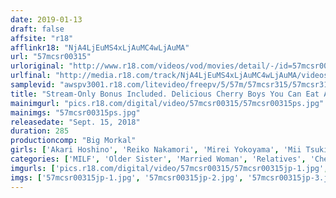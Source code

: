```yaml
---
date: 2019-01-13
draft: false
affsite: "r18"
afflinkr18: "NjA4LjEuMS4xLjAuMC4wLjAuMA"
url: "57mcsr00315"
urloriginal: "http://www.r18.com/videos/vod/movies/detail/-/id=57mcsr00315"
urlfinal: "http://media.r18.com/track/NjA4LjEuMS4xLjAuMC4wLjAuMA/videos/vod/movies/detail/-/id=57mcsr00315"
samplevid: "awspv3001.r18.com/litevideo/freepv/5/57m/57mcsr315/57mcsr315_dmb_w.mp4"
title: "Stream-Only Bonus Included. Delicious Cherry Boys You Can Eat At Home. Cherry Boy Breakfast 'Let's Eat!' 12 Meals, 4 Hours"
mainimgurl: "pics.r18.com/digital/video/57mcsr00315/57mcsr00315ps.jpg"
mainimgs: "57mcsr00315ps.jpg"
releasedate: "Sept. 15, 2018"
duration: 285
productioncomp: "Big Morkal"
girls: ['Akari Hoshino', 'Reiko Nakamori', 'Mirei Yokoyama', 'Mii Tsukishima', 'Kyoko Maki', 'Riko Honda', 'Hitomi Ohashi', 'Chigusa Hara', 'Yuka Tachibana', 'Ayumi Shinoda']
categories: ['MILF', 'Older Sister', 'Married Woman', 'Relatives', 'Cherry Boy', 'Creampie', 'Over 4 Hours', 'Hi-Def']
imgurls: ['pics.r18.com/digital/video/57mcsr00315/57mcsr00315jp-1.jpg', 'pics.r18.com/digital/video/57mcsr00315/57mcsr00315jp-2.jpg', 'pics.r18.com/digital/video/57mcsr00315/57mcsr00315jp-3.jpg', 'pics.r18.com/digital/video/57mcsr00315/57mcsr00315jp-4.jpg', 'pics.r18.com/digital/video/57mcsr00315/57mcsr00315jp-5.jpg', 'pics.r18.com/digital/video/57mcsr00315/57mcsr00315jp-6.jpg', 'pics.r18.com/digital/video/57mcsr00315/57mcsr00315jp-7.jpg', 'pics.r18.com/digital/video/57mcsr00315/57mcsr00315jp-8.jpg', 'pics.r18.com/digital/video/57mcsr00315/57mcsr00315jp-9.jpg', 'pics.r18.com/digital/video/57mcsr00315/57mcsr00315jp-10.jpg', 'pics.r18.com/digital/video/57mcsr00315/57mcsr00315jp-11.jpg', 'pics.r18.com/digital/video/57mcsr00315/57mcsr00315jp-12.jpg', 'pics.r18.com/digital/video/57mcsr00315/57mcsr00315jp-13.jpg', 'pics.r18.com/digital/video/57mcsr00315/57mcsr00315jp-14.jpg', 'pics.r18.com/digital/video/57mcsr00315/57mcsr00315jp-15.jpg', 'pics.r18.com/digital/video/57mcsr00315/57mcsr00315jp-16.jpg', 'pics.r18.com/digital/video/57mcsr00315/57mcsr00315jp-17.jpg', 'pics.r18.com/digital/video/57mcsr00315/57mcsr00315jp-18.jpg', 'pics.r18.com/digital/video/57mcsr00315/57mcsr00315jp-19.jpg', 'pics.r18.com/digital/video/57mcsr00315/57mcsr00315jp-20.jpg']
imgs: ['57mcsr00315jp-1.jpg', '57mcsr00315jp-2.jpg', '57mcsr00315jp-3.jpg', '57mcsr00315jp-4.jpg', '57mcsr00315jp-5.jpg', '57mcsr00315jp-6.jpg', '57mcsr00315jp-7.jpg', '57mcsr00315jp-8.jpg', '57mcsr00315jp-9.jpg', '57mcsr00315jp-10.jpg', '57mcsr00315jp-11.jpg', '57mcsr00315jp-12.jpg', '57mcsr00315jp-13.jpg', '57mcsr00315jp-14.jpg', '57mcsr00315jp-15.jpg', '57mcsr00315jp-16.jpg', '57mcsr00315jp-17.jpg', '57mcsr00315jp-18.jpg', '57mcsr00315jp-19.jpg', '57mcsr00315jp-20.jpg']
---
```


